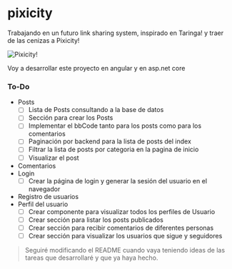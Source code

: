 # pixicity
Trabajando en un futuro link sharing system, inspirado en Taringa! y traer de las cenizas a Pixicity!

![Pixicity!](https://user-images.githubusercontent.com/1715022/126819095-8e2ef0f0-b336-48ce-a1dd-6ad084af66f5.png)

Voy a desarrollar este proyecto en angular y en asp.net core

### To-Do

  - Posts 
    - [ ] Lista de Posts consultando a la base de datos
    - [ ] Sección para crear los Posts
    - [ ] Implementar el bbCode tanto para los posts como para los comentarios
    - [ ] Paginación por backend para la lista de posts del index
    - [ ] Filtrar la lista de posts por categoria en la pagina de inicio
    - [ ] Visualizar el post

  - Comentarios
  - Login
    - [ ] Crear la página de login y generar la sesión del usuario en el navegador
 
  - Registro de usuarios
  - Perfil del usuario
    - [ ] Crear componente para visualizar todos los perfiles de Usuario
    - [ ] Crear sección para listar los posts publicados
    - [ ] Crear sección para recibir comentarios de diferentes personas
    - [ ] Crear sección para visualizar los usuarios que sigue y seguidores

> Seguiré modificando el README cuando vaya teniendo ideas de las tareas que desarrollaré y que ya haya hecho.
